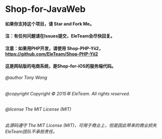 # Shop-for-JavaWeb

#### 如果你支持这个项目，请 Star and Fork Me。

#### 注：有任何问题请在Issues提交，EleTeam会尽快回复。

#### 注意：如果用PHP开发，请使用 Shop-PHP-Yii2，    https://github.com/EleTeam/Shop-PHP-Yii2

#### 这是网站版的电商系统，是Shop-for-iOS的服务端代码。

###### @author Tony Wong
###### @copyright Copyright © 2015年 EleTeam. All rights reserved.
###### @license The MIT License (MIT)

###### 此源码遵守 The MIT License (MIT)，可用于商业上，但是因此带来的商业损失EleTeam团队不承担责任。
